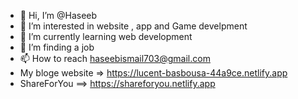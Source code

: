 - 👋 Hi, I’m @Haseeb
- 👀 I’m interested in  website , app and Game develpment  
- 🌱 I’m currently learning  web development
- 💞️ I’m finding a job
- 📫 How to reach haseebismail703@gmail.com
- My  bloge website => https://lucent-basbousa-44a9ce.netlify.app
- ShareForYou ==> https://shareforyou.netlify.app
<!---
Haseebismail703/Haseebismail703 is a ✨ special ✨ repository because its `README.md` (this file) appears on your GitHub profile.
You can click the Preview link to take a look at your changes.
--->
